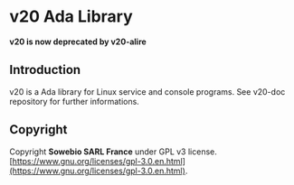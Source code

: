# v20 Ada Library

**v20 is now deprecated by v20-alire**

## Introduction

v20 is a Ada library for Linux service and console programs. See v20-doc repository for further informations.

## Copyright

Copyright **Sowebio SARL France** under GPL v3 license.
[https://www.gnu.org/licenses/gpl-3.0.en.html](https://www.gnu.org/licenses/gpl-3.0.en.html).